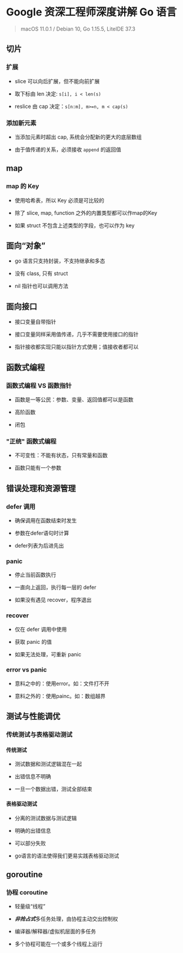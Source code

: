 # Google 资深工程师深度讲解 Go 语言

> macOS 11.0.1 / Debian 10, Go 1.15.5, LiteIDE 37.3

## 切片

### 扩展

+ slice 可以向后扩展，但不能向前扩展

+ 取下标由 len 决定: `s[i], i < len(s)`

+ reslice 由 cap 决定：`s[n:m], m>=n, m < cap(s)`

### 添加新元素

+ 当添加元素时超出 cap, 系统会分配新的更大的底层数组

+ 由于值传递的关系，必须接收 `append` 的返回值

## map

### map 的 Key

+ 使用哈希表，所以 Key 必须是可比较的

+ 除了 slice, map, function 之外的内置类型都可以作map的Key

+ 如果 struct 不包含上述类型的字段，也可以作为 key

## 面向“对象”

+ go 语言只支持封装，不支持继承和多态

+ 没有 class, 只有 struct

+ nil 指针也可以调用方法

## 面向接口

+ 接口变量自带指针

+ 接口变量同样采用值传递，几乎不需要使用接口的指针

+ 指针接收都实现只能以指针方式使用；值接收者都可以

## 函数式编程

### 函数式编程 VS 函数指针

+ 函数是一等公民：参数、变量、返回值都可以是函数

+ 高阶函数

+ 闭包

### "正统" 函数式编程

+ 不可变性：不能有状态，只有常量和函数

+ 函数只能有一个参数

## 错误处理和资源管理

### defer 调用

+ 确保调用在函数结束时发生

+ 参数在defer语句时计算 

+ defer列表为后进先出

### panic

+ 停止当前函数执行

+ 一直向上返回，执行每一层的 defer

+ 如果没有遇见 recover，程序退出

### recover

+ 仅在 defer 调用中使用

+ 获取 panic 的值 

+ 如果无法处理，可重新 panic

### error vs panic

+ 意料之中的：使用error。如：文件打不开

+ 意料之外的：使用painc。如：数组越界

## 测试与性能调优

### 传统测试与表格驱动测试

#### 传统测试

+ 测试数据和测试逻辑混在一起

+ 出错信息不明确 

+ 一旦一个数据出错，测试全部结束

#### 表格驱动测试

+ 分离的测试数据与测试逻辑

+ 明确的出错信息

+ 可以部分失败

+ go语言的语法使得我们更易实践表格驱动测试

## goroutine

### 协程 coroutine

+ 轻量级“线程”

+ ***非抢占式***多任务处理，由协程主动交出控制权

+ 编译器/解释器/虚拟机层面的多任务

+ 多个协程可能在一个或多个线程上运行